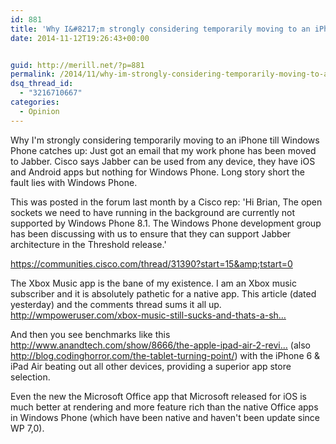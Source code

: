 ```yaml
---
id: 881
title: 'Why I&#8217;m strongly considering temporarily moving to an iPhone till Windows Phone catches up'
date: 2014-11-12T19:26:43+00:00


guid: http://merill.net/?p=881
permalink: /2014/11/why-im-strongly-considering-temporarily-moving-to-an-iphone-till-windows-phone-catches-up/
dsq_thread_id:
  - "3216710667"
categories:
  - Opinion
---
```

Why I'm strongly considering temporarily moving to an iPhone till Windows Phone catches up:
Just got an email that my work phone has been moved to Jabber. Cisco says Jabber can be used from any device, they have iOS and Android apps but nothing for Windows Phone. Long story short the fault lies with Windows Phone.

This was posted in the forum last month by a Cisco rep: 'Hi Brian,
The open sockets we need to have running in the background are currently not supported by Windows Phone 8.1. The Windows Phone development group has been discussing with us to ensure that they can support Jabber architecture in the Threshold release.'

<a href="https://communities.cisco.com/thread/31390?start=15&amp;tstart=0">https://communities.cisco.com/thread/31390?start=15&amp;tstart=0</a>

The Xbox Music app is the bane of my existence. I am an Xbox music subscriber and it is absolutely pathetic for a native app. This article (dated yesterday) and the comments thread sums it all up. http://wmpoweruser.com/xbox-music-still-sucks-and-thats-a-sh…

And then you see benchmarks like this <a href="http://wmpoweruser.com/xbox-music-still-sucks-and-thats-a-shame/">http://www.anandtech.com/show/8666/the-apple-ipad-air-2-revi…</a> (also <a href="http://blog.codinghorror.com/the-tablet-turning-point/">http://blog.codinghorror.com/the-tablet-turning-point/</a>) with the iPhone 6 &amp; iPad Air beating out all other devices, providing a superior app store selection.

Even the new the Microsoft Office app that Microsoft released for iOS is much better at rendering and more feature rich than the native Office apps in Windows Phone (which have been native and haven't been update since WP 7,0).